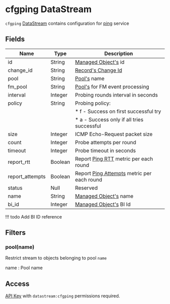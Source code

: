 # cfgping DataStream

`cfgping` [DataStream](index.md) contains configuration
for [ping](../../../admin/services/ping.md) service

## Fields

| Name            | Type    | Description                                                                    |
| --------------- | ------- | ------------------------------------------------------------------------------ |
| id              | String  | [Managed Object's](../../../reference/concepts/managed-object/index.md) id     |
| change_id       | String  | [Record's Change Id](index.md#change-id)                                       |
| pool            | String  | [Pool's](../../../reference/concepts/pool/index.md) name                       |
| fm_pool         | String  | [Pool's](../../../reference/concepts/pool/index.md) for FM event processing    |
| interval        | Integer | Probing rounds interval in seconds                                             |
| policy          | String  | Probing policy:                                                                |
|                 |         | \* f - Success on first successful try                                         |
|                 |         | \* a - Success only if all tries successful                                    |
| size            | Integer | ICMP Echo-Request packet size                                                  |
| count           | Integer | Probe attempts per round                                                       |
| timeout         | Integer | Probe timeout in seconds                                                       |
| report_rtt      | Boolean | Report [Ping  RTT](../../../reference/metrics/types/index.md) metric per each round           |
| report_attempts | Boolean | Report [Ping  Attempts](../../../reference/metrics/types/index.md) metric per each round |
| status          | Null    | Reserved                                                                       |
| name            | String  | [Managed Object's](../../../reference/concepts/managed-object/index.md) name   |
| bi_id           | Integer | [Managed Object's](../../../reference/concepts/managed-object/index.md) BI Id  |

<!-- prettier-ignore -->
!!! todo
    Add BI ID reference

## Filters

### pool(name)

Restrict stream to objects belonging to pool `name`

name
: Pool name

## Access

[API Key](../../../reference/concepts/apikey/index.md) with `datastream:cfgping` permissions
required.

